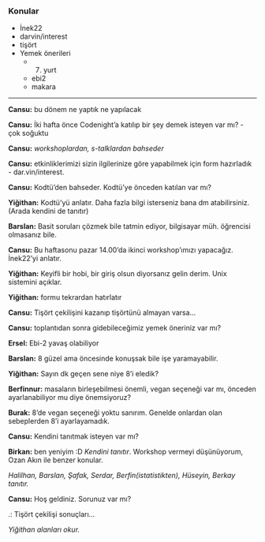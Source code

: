 ### Konular

- İnek22
- darvin/interest
- tişört
- Yemek önerileri
    - 7. yurt
    - ebi2
    - makara

---

**Cansu:** bu dönem ne yaptık ne yapılacak

**Cansu:** İki hafta önce Codenight’a katılıp bir şey demek isteyen var mı?
    - çok soğuktu

**Cansu:** *workshoplardan, s-talklardan bahseder*

**Cansu:** etkinliklerimizi sizin ilgilerinize göre yapabilmek için form hazırladık
    - dar.vin/interest.

**Cansu:** Kodtü’den bahseder. Kodtü’ye önceden katılan var mı?

**Yiğithan:** Kodtü’yü anlatır. Daha fazla bilgi isterseniz bana dm atabilirsiniz. (Arada kendini de tanıtır)

**Barslan:** Basit soruları çözmek bile tatmin ediyor, bilgisayar müh. öğrencisi olmasanız bile.

**Cansu:** Bu haftasonu pazar 14.00’da ikinci workshop’ımızı yapacağız. İnek22’yi anlatır.

**Yiğithan:** Keyifli bir hobi, bir giriş olsun diyorsanız gelin derim. Unix sistemini açıklar.

**Yiğithan:** formu tekrardan hatırlatır

**Cansu:** Tişört çekilişini kazanıp tişörtünü almayan varsa…

**Cansu:** toplantıdan sonra gidebileceğimiz yemek öneriniz var mı?

**Ersel:** Ebi-2 yavaş olabiliyor

**Barslan:** 8 güzel ama öncesinde konuşsak bile işe yaramayabilir.

**Yiğithan:** Sayın dk geçen sene niye 8’i eledik?

**Berfinnur:** masaların birleşebilmesi önemli, vegan seçeneği var mı, önceden ayarlanabiliyor mu diye önemsiyoruz?

**Burak:** 8’de vegan seçeneği yoktu sanırım. Genelde onlardan olan sebeplerden 8’i ayarlayamadık.

**Cansu:** Kendini tanıtmak isteyen var mı?

**Birkan:** ben yeniyim :D *Kendini tanıtır*. Workshop vermeyi düşünüyorum, Ozan Akın ile benzer konular.

*Halilhan, Barslan, Şafak, Serdar, Berfin(istatistikten), Hüseyin, Berkay tanıtır.*

**Cansu:** Hoş geldiniz. Sorunuz var mı?

.: Tişört çekilişi sonuçları…

*Yiğithan alanları okur.*
